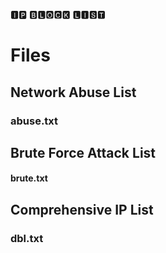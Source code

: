 
🅸🅿 🅱🅻🅾🅲🅺 🅻🅸🆂🆃


# Files

## Network Abuse List
### abuse.txt

## Brute Force Attack List
#### brute.txt

## Comprehensive IP List
### dbl.txt
